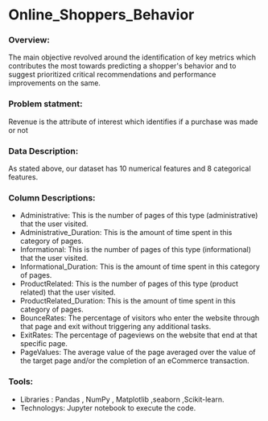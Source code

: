 # Online_Shoppers_Behavior


### Overview:
The main objective revolved around the identification of key metrics which contributes the most towards predicting a shopper's behavior and to suggest prioritized critical recommendations and performance improvements on the same. 

### Problem statment:
Revenue is the attribute of interest which identifies if a purchase was made or not
### Data Description:
As stated above, our dataset has 10 numerical features and 8 categorical features. 

### Column Descriptions:
* Administrative: This is the number of pages of this type (administrative) that the user visited.
* Administrative_Duration: This is the amount of time spent in this category of pages.
* Informational: This is the number of pages of this type (informational) that the user visited.
* Informational_Duration: This is the amount of time spent in this category of pages.
* ProductRelated: This is the number of pages of this type (product related) that the user visited.
* ProductRelated_Duration: This is the amount of time spent in this category of pages.
* BounceRates: The percentage of visitors who enter the website through that page and exit without triggering any additional tasks.
* ExitRates: The percentage of pageviews on the website that end at that specific page.
* PageValues: The average value of the page averaged over the value of the target page and/or the completion of an eCommerce   transaction.


### Tools:
* Libraries : Pandas , NumPy , Matplotlib ,seaborn ,Scikit-learn.
* Technologys: Jupyter notebook to execute the code. 
